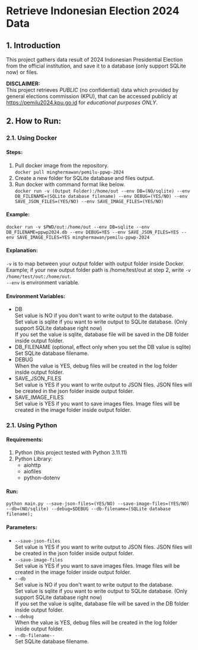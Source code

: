 # Retrieve Indonesian Election 2024 Data

## 1. Introduction
This project gathers data result of 2024 Indonesian Presidential Election from the official institution, and save it to a database (only support SQLite now) or files.

**DISCLAIMER:**  
This project retrieves *PUBLIC* (no confidential) data which provided by general elections commission (KPU), that can be accessed publicly at https://pemilu2024.kpu.go.id for *educational purposes ONLY*.

## 2. How to Run:
### 2.1. Using Docker
#### Steps:
1. Pull docker image from the repository.  
`docker pull minghermawan/pemilu-ppwp-2024`
2. Create a new folder for SQLite database and files output.  
3. Run docker with command format like below.  
`docker run -v (Output Folder):/home/out --env DB=(NO/sqlite) --env DB_FILENAME=(SQLite database filename) --env DEBUG=(YES/NO) --env SAVE_JSON_FILES=(YES/NO) --env SAVE_IMAGE_FILES=(YES/NO)`  
#### Example:
`docker run -v $PWD/out:/home/out --env DB=sqlite --env DB_FILENAME=ppwp2024.db --env DEBUG=YES --env SAVE_JSON_FILES=YES --env SAVE_IMAGE_FILES=YES minghermawan/pemilu-ppwp-2024`  
#### Explanation:
`-v` is to map between your output folder with output folder inside Docker.  
Example; if your new output folder path is /home/test/out at step 2, write `-v /home/test/out:/home/out`.  
`--env` is environment variable.  
#### Environment Variables:
- DB  
Set value is NO if you don't want to write output to the database.  
Set value is sqlite if you want to write output to SQLite database. (Only support SQLite database right now)  
If you set the value is sqlite, database file will be saved in the DB folder inside output folder.  
- DB_FILENAME (optional, effect only when you set the DB value is sqlite)  
Set SQLite database filename.  
- DEBUG  
When the value is YES, debug files will be created in the log folder inside output folder.  
- SAVE_JSON_FILES  
Set value is YES if you want to write output to JSON files. JSON files will be created in the json folder inside output folder.  
- SAVE_IMAGE_FILES  
Set value is YES if you want to save images files. Image files will be created in the image folder inside output folder.  
### 2.1. Using Python
#### Requirements:
1. Python (this project tested with Python 3.11.11)
2. Python Library:
   - aiohttp
   - aiofiles
   - python-dotenv
#### Run:
`python main.py --save-json-files=(YES/NO) --save-image-files=(YES/NO) --db=(NO/sqlite) --debug=$DEBUG --db-filename=(SQLite database filename);`
#### Parameters:
- `--save-json-files`  
Set value is YES if you want to write output to JSON files. JSON files will be created in the json folder inside output folder.  
- `--save-image-files`  
Set value is YES if you want to save images files. Image files will be created in the image folder inside output folder.  
- `--db`  
Set value is NO if you don't want to write output to the database.  
Set value is sqlite if you want to write output to SQLite database. (Only support SQLite database right now)  
If you set the value is sqlite, database file will be saved in the DB folder inside output folder.  
- `--debug`  
When the value is YES, debug files will be created in the log folder inside output folder.  
- `--db-filename--`  
Set SQLite database filename.  
